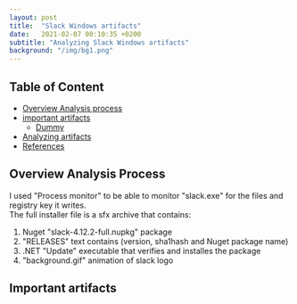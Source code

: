 ```yaml
---
layout: post
title:  "Slack Windows artifacts"
date:   2021-02-07 00:10:35 +0200
subtitle: "Analyzing Slack Windows artifacts"
background: "/img/bg1.png"
---
```


## Table of Content

* [Overview Analysis process](#technical)
* [important artifacts](#technical)
   * [Dummy](#reverse-engineering-and-malware-analysis)
* [Analyzing artifacts](#technical)
* [References](#references)

## Overview Analysis Process
I used "Process monitor" to be able to monitor "slack.exe" for the files and registry key it writes.   
The full installer file is a sfx archive that contains:   
   1. Nuget "slack-4.12.2-full.nupkg" package   
   2. "RELEASES" text contains (version, sha1hash and Nuget package name)   
   3. .NET "Update" executable that verifies and installes the package   
   4. "background.gif" animation of slack logo   

## Important artifacts

